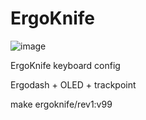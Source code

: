 # ErgoKnife


![image](https://github.com/ouser555/daochoc/blob/main/pic/layerdefault.png)

ErgoKnife keyboard config

Ergodash + OLED + trackpoint

make ergoknife/rev1:v99
